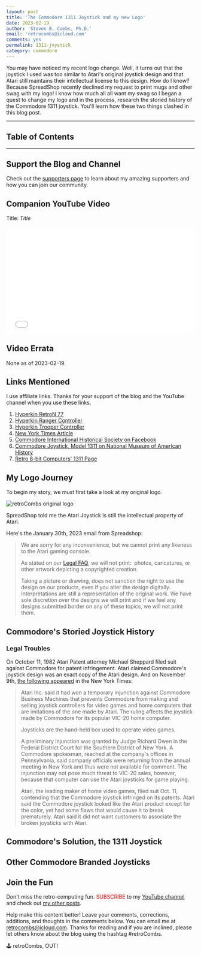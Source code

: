 ```yaml
---
layout: post
title: 'The Commodore 1311 Joystick and my new Logo'
date: 2023-02-19
author: 'Steven B. Combs, Ph.D.'
email: 'retrocombs@icloud.com'
comments: yes
permalink: 1311-joystick
category: commodore
---
```


You may have noticed my recent logo change. Well, it turns out that the joystick I used was too similar to Atari's original joystick design and that Atari still maintains their intellectual license to this design. How do I know? Because SpreadShop recently declined my request to print mugs and other swag with my logo! I know how much all all want my swag so I began a quest to change my logo and in the process, research the storied history of the Commodore 1311 joystick. You'll learn how these two things clashed in this blog post.

----

## Table of Contents



----

## Support the Blog and Channel

Check out the [supporters page](/supporters) to learn about my amazing supporters and how you can join our community.

## Companion YouTube Video

Title: _Title_

<div style="position:relative;padding-top:56.25%;"><p><iframe src="link" frameborder="0" allowfullscreen="true" mozallowfullscreen="true" webkitallowfullscreen="true" style="position:absolute;top:0;left:0;width:100%;height:100%;"></iframe></p></div>

## Video Errata

None as of 2023-02-19.

## Links Mentioned

I use affiliate links. Thanks for your support of the blog and the YouTube channel when you use these links.

1. [Hyperkin RetroN 77](https://amzn.to/3PATzAA)
2. [Hyperkin Ranger Controller](https://amzn.to/3orPuEv)
3. [Hyperkin Trooper Controller](https://amzn.to/3l1CHXj)
4. [New York Times Article](https://www.nytimes.com/1982/11/09/business/atari-gains-in-patent-case.html)
5. [Commodore International Historical Society on Facebook](https://www.facebook.com/groups/1985860541658665)
6. [Commodore Joystick, Model 1311 on National Museum of American History](https://americanhistory.si.edu/collections/search/object/nmah_997605?fbclid=IwAR3XI5l6X44LVMD6Q0hfvICi8R-OzSKq4VIwa9KLEW6_0JiFoWDhp2gApbw)
7. [Retro 8-bit Computers' 1311 Page](http://www.retro8bitcomputers.co.uk/Commodore/Joystick1311?fbclid=IwAR0TIm_JTYAFLds2Ruu4AGCPvocvN6Rdr0KqAEXz_a5USH9zOVCiGQH0AZQ)

## My Logo Journey

To begin my story, we must first take a look at my original logo.

![retroCombs original logo](https://retrocombs.com/images/design/retroCombs-logo-version1.svg)

SpreadShop told me the Atari Joystick is still the intellectual property of Atari.

Here's the January 30th, 2023 email from Spreadshop:

> We are sorry for any inconvenience, but we cannot print any likeness to the Atari gaming console.  
  > 
> As stated on our [Legal FAQ](https://help.spreadshirt.com/hc/en-us/articles/206779259), we will not print:  photos, caricatures, or other artwork depicting a copyrighted creation.  
  > 
> Taking a picture or drawing, does not sanction the right to use the design on our products, even if you alter the design digitally. Interpretations are still a representation of the original work. We have sole discretion over the designs we will print and if we feel any designs submitted border on any of these topics, we will not print them.



## Commodore's Storied Joystick History


### Legal Troubles

On October 11, 1982 Atari Patent attorney Michael Sheppard filed suit against Commodore for patent infringement. Atari claimed Commodore's joystick design was an exact copy of the Atari design. And on November 9th, [the following appeared](https://www.nytimes.com/1982/11/09/business/atari-gains-in-patent-case.html) in the New York Times:

> Atari Inc. said it had won a temporary injunction against Commodore Business Machines that prevents Commodore from making and selling joystick controllers for video games and home computers that are imitations of the one made by Atari. The ruling affects the joystick made by Commodore for its popular VIC-20 home computer.
> 
> Joysticks are the hand-held box used to operate video games.
> 
>A preliminary injunction was granted by Judge Richard Owen in the Federal District Court for the Southern District of New York. A Commodore spokesman, reached at the company's offices in Pennsylvania, said company officials were returning from the annual meeting in New York and thus were not available for comment. The injunction may not pose much threat to VIC-20 sales, however, because that computer can use the Atari joysticks for game playing.
>
>Atari, the leading maker of home video games, filed suit Oct. 11, contending that the Commodore joystick infringed on its patents. Atari said the Commodore joystick looked like the Atari product except for the color, yet had some flaws that would cause it to break prematurely. Atari said it did not want customers to associate the broken joysticks with Atari.

## Commodore's Solution, the 1311 Joystick



## Other Commodore Branded Joysticks



## Join the Fun

Don't miss the retro-computing fun. <font color="red">SUBSCRIBE</font> to my [YouTube channel](https://www.youtube.com/stevencombs) and check out [my other posts](https://www.stevencombs.com).

Help make this content better! Leave your comments, corrections, additions, and thoughts in the comments below. You can email me at [retrocombs@icloud.com](mailto:retrocombs@icloud.com). Thanks for reading and if you are inclined, please let others know about the blog using the hashtag #retroCombs.

🕹️ retroCombs, OUT!